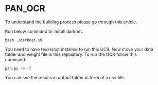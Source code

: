# PAN_OCR
To understand the building process please go through this article.

Run below command to install darknet.

```bash ./darknet.sh```

You need to have tesseract installed to run this OCR.
Now move your data folder and weight file in this repository. 
To run the OCR follow this command.

``` pan.py -d -t ```

You can see the results in output folder in form of a csv file.
